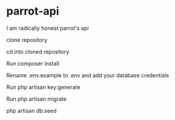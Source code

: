 # parrot-api
I am radically honest parrot's api

clone repository

cd into cloned repository

Run composer install

Rename .env.example to .env and add your database credentials

Run php artisan key:generate

Run php artisan migrate

php artisan db:seed
